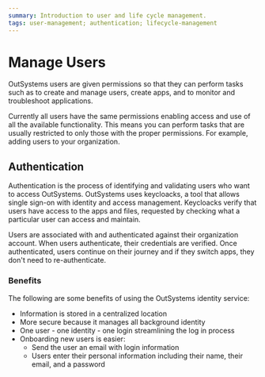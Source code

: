 ```yaml
---
summary: Introduction to user and life cycle management.  
tags: user-management; authentication; lifecycle-management
---
```


# Manage Users

OutSystems users are given permissions so that they can perform tasks such as to create and manage users, create apps, and to monitor and troubleshoot applications.

Currently all users have the same permissions enabling access and use of all the available functionality. This means you can perform tasks that are usually restricted to only those with the proper permissions. For example, adding users to your organization.

## Authentication

Authentication is the process of identifying and validating users who want to access OutSystems. OutSystems uses keycloacks, a tool that allows single sign-on with identity and access management. Keycloacks verify that users have access to the apps and files, requested by checking what a particular user can access and maintain.

Users are associated with and authenticated against their organization account. When users authenticate, their credentials are verified. Once authenticated, users continue on their journey and if they switch apps, they don't need to re-authenticate.

### Benefits

The following are some benefits of using the OutSystems identity service:

* Information is stored in a centralized location
* More secure because it manages all background identity
* One user - one identity - one login streamlining the log in process
* Onboarding new users is easier:
    * Send the user an email with login information
    * Users enter their personal information including their name, their email, and a password
  